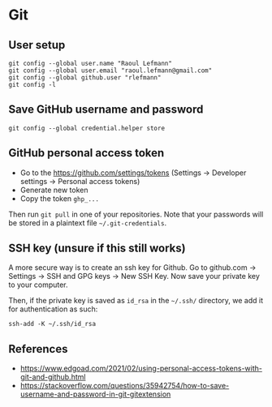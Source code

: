 Git
===

## User setup

```
git config --global user.name "Raoul Lefmann"
git config --global user.email "raoul.lefmann@gmail.com"
git config --global github.user "rlefmann"
git config -l
```

## Save GitHub username and password

```
git config --global credential.helper store
```

## GitHub personal access token

- Go to the https://github.com/settings/tokens (Settings -> Developer settings -> Personal access tokens)
- Generate new token
- Copy the token `ghp_...`

Then run `git pull` in one of your repositories. Note that your passwords will be stored in a plaintext file `~/.git-credentials`. 


## SSH key (unsure if this still works)

A more secure way is to create an ssh key for Github.  Go to github.com -> Settings -> SSH and GPG keys -> New SSH Key. Now save your private key to your computer.

Then, if the private key is saved as `id_rsa` in the `~/.ssh/` directory, we add it for authentication as such:

```
ssh-add -K ~/.ssh/id_rsa
```

## References

- https://www.edgoad.com/2021/02/using-personal-access-tokens-with-git-and-github.html
- https://stackoverflow.com/questions/35942754/how-to-save-username-and-password-in-git-gitextension
